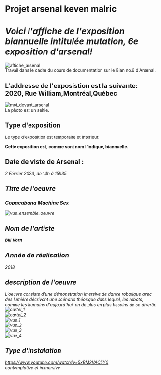 # Projet arsenal keven malric

<h1><em>Voici l'affiche de l'exposition biannuelle intitulée mutation, 6e exposition d'arsenal!</em></h1>

![affiche_arsenal](https://github.com/Kyoxis/H23_V13_introduction_malric/blob/main/Bian/media/affiche_arsenal.jpg)
<br>
Travail dans le cadre du cours de documentation sur le Bian no.6 d'Arsenal.

<h2>L'addresse de l'exposistion est la suivante: 2020, Rue William,Montréal,Québec</h2>

![moi_devant_arsenal](https://github.com/Kyoxis/H23_V13_introduction_malric/blob/main/Bian/media/moi_devant_arsenal.jpg)
<br>La photo est un selfie.

<h2>Type d'exposition</h2>

Le type d'exposition est temporaire et intérieur.

<strong>Cette exposition est, comme sont nom l'indique, biannuelle.</strong>

<h2>Date de viste de Arsenal :</h2>

<em> 2 Février 2023, de 14h à 15h35.<em>
  

<h2>Titre de l'oeuvre</h2>
  
<h3><em>Copacabana Machine Sex</em></h3>
  
  
![vue_ensemble_oeuvre](https://github.com/Kyoxis/H23_V13_introduction_malric/blob/main/Bian/media/vue_ensemble_oeuvre.jpg)
  
  
<h2>Nom de l'artiste</h2>
  
  <strong><em>Bill Vorn</em></strong>
  
<h2>Année de réalisation</h2>
  
<em>2018</em>  

<h2>description de l'oeuvre</h2>
  
L'oeuvre consiste d'une démonstration imersive de dance robotique avec des lumière décrivant une scénario théorique dans lequel, les robots, comme les humains d'aujourd'hui, on de plus en plus besoins de se divertir.
  <br>
  ![cartel_1](https://github.com/Kyoxis/H23_V13_introduction_malric/blob/main/Bian/media/cartel1.jpg)
  <br>
  ![cartel_2](https://github.com/Kyoxis/H23_V13_introduction_malric/blob/main/Bian/media/cartel2.jpg
)
  <br>
  ![vue_1](https://github.com/Kyoxis/H23_V13_introduction_malric/blob/main/Bian/media/vue1.jpg)
  <br>
  ![vue_2](https://github.com/Kyoxis/H23_V13_introduction_malric/blob/main/Bian/media/vue2.jpg)
  <br>
  ![vue_3](https://github.com/Kyoxis/H23_V13_introduction_malric/blob/main/Bian/media/vue3.jpg)
  <br>
  ![vue_4](https://github.com/Kyoxis/H23_V13_introduction_malric/blob/main/Bian/media/vue4.jpg)
  <br>
  <h2>Type d'instalation</h2>
  
  https://www.youtube.com/watch?v=5xBM2VAC5Y0
  <br>contemplative et immersive

